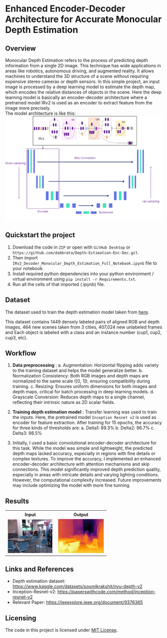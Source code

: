 # Enhanced Encoder-Decoder Architecture for Accurate Monocular Depth Estimation 

## Overview
Monocular Depth Estimation refers to the process of predicting depth information from a single 2D image. This technique has wide applications in areas like robotics, autonomous driving, and augmented reality. It allows machines to understand the 3D structure of a scene without requiring expensive stereo cameras or depth sensors.
In this simple project, an input image is processed by a deep learning model to estimate the depth map, which encodes the relative distances of objects in the scene. Here the deep learning model is basically an encoder-decoder architecture where a pretrained model IRv2 is used as an encoder to extract feature from the image more precisely.
<br/>The model architecture is like this:<br/>
<img src="Images/overview_arch.png" />

## Quickstart the project
1. Download the code in `ZIP` or open with `GitHub Desktop` or `https://github.com/dabbrata/Depth-Estimation-Enc-Dec.git`.
2. Then import `IRv2_Decoder_Monocular_Depth_Estimation_Full_Notebook.ipynb` file to your notebook.
3. Install required python dependencies into your python environment / virtual environment using `pip install -r Requirements.txt`.
4. Run all the cells of that imported (.ipynb) file.

## Dataset
The dataset used to train the depth estimation model taken from <a href="https://www.kaggle.com/datasets/soumikrakshit/nyu-depth-v2">here</a>.


This dataset contains 1449 densely labeled pairs of aligned RGB and depth images, 464 new scenes taken from 3 cities, 
407,024 new unlabeled frames and Each object is labeled with a class and an instance number (cup1, cup2, cup3, etc).

## Workflow
1. <b>Data preprocessing</b> :
a. Augmentation: Horizontal flipping adds variety to the training dataset and helps the model generalize better.
b. Normalization Consistency: Both RGB images and depth maps are normalized to the same scale ([0, 1]), ensuring compatibility during training.
c. Resizing: Ensures uniform dimensions for both images and depth maps, critical for batch processing in deep learning models.
d. Grayscale Conversion: Reduces depth maps to a single channel, reflecting their intrinsic nature as 2D scalar fields.

2. <b>Training depth estimation model</b> :
Transfer learning was used to train the inputs. Here, the pretrained model `Inception Resnet v2` is used as encoder for feature extraction.
After training for 15 epochs, the accuracy for three kinds of thresholds are:
a. Delta1: 89.3%
b. Delta2: 96.7%
c. Delta3: 98.5%

3. Initially, I used a basic convolutional encoder-decoder architecture for this task. While the model was simple and lightweight, the predicted depth maps lacked accuracy, especially in regions with fine details or complex textures.
To improve the accuracy, I implemented an enhanced encoder-decoder architecture with attention mechanisms and skip connections. This model significantly improved depth prediction quality, especially in areas with intricate details and varying lighting conditions. However, the computational complexity increased.
Future improvements may include optimizing the model with more fine tunning.
## Results
<table>
<tr>
<th>Input</th>
<th>Output</th>
</tr>
<tr>
<td><img src="Images/rgb.png"/></td>
<td><img src="Images/high.png"/></td>
</tr>
</table>

## Links and References
- Depth estimation dataset: https://www.kaggle.com/datasets/soumikrakshit/nyu-depth-v2
- Inception-Resnet-v2: https://paperswithcode.com/method/inception-resnet-v2
- Relevant Paper: https://ieeexplore.ieee.org/document/9376365

## Licensing
The code in this project is licensed under [MIT License](LICENSE).
